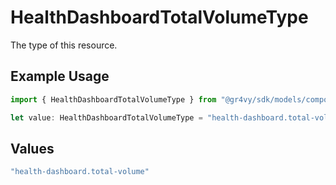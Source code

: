 # HealthDashboardTotalVolumeType

The type of this resource.

## Example Usage

```typescript
import { HealthDashboardTotalVolumeType } from "@gr4vy/sdk/models/components";

let value: HealthDashboardTotalVolumeType = "health-dashboard.total-volume";
```

## Values

```typescript
"health-dashboard.total-volume"
```